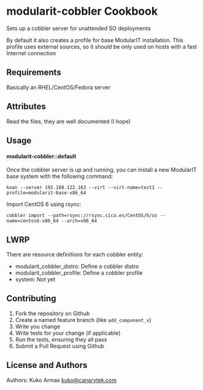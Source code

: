 modularit-cobbler Cookbook
==========================

Sets up a cobbler server for unattended SO deployments

By default it also creates a profile for base ModularIT installation. This profile uses external sources, so it should be only used on hosts with a fast Internet connection

Requirements
------------

Basically an RHEL/CentOS/Fedora server

Attributes
----------

Read the files, they are well documented (I hope)

Usage
-----

#### modularit-cobbler::default

Once the cobbler server is up and running, you can install a new ModularIT base system with the following command:

    koan --server 192.168.122.163 --virt --virt-name=test1 --profile=modularit-base-x86_64

Import CentOS 6 using rsync:

    cobbler import --path=rsync://rsync.cica.es/CentOS/6/os --name=centos6-x86_64 --arch=x86_64

LWRP
----

There are resource definitions for each cobbler entity:

  * modularit_cobbler_distro: Define a cobbler distro
  * modularit_cobbler_profile: Define a cobbler profile
  * system: Not yet

Contributing
------------

1. Fork the repository on Github
2. Create a named feature branch (like `add_component_x`)
3. Write you change
4. Write tests for your change (if applicable)
5. Run the tests, ensuring they all pass
6. Submit a Pull Request using Github

License and Authors
-------------------
Authors: Kuko Armas <kuko@canarytek.com>
